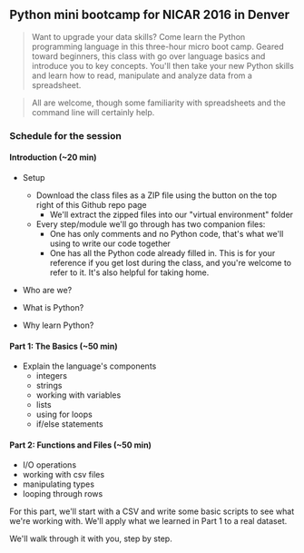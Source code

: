 ## Python mini bootcamp for NICAR 2016 in Denver

> Want to upgrade your data skills? Come learn the Python programming language in this three-hour micro boot camp. Geared toward beginners, this class with go over language basics and introduce you to key concepts. You'll then take your new Python skills and learn how to read, manipulate and analyze data from a spreadsheet.

> All are welcome, though some familiarity with spreadsheets and the command line will certainly help.


### Schedule for the session

#### Introduction (~20 min)
- Setup
	- Download the class files as a ZIP file using the button on the top right
	  of this Github repo page
		- We'll extract the zipped files into our "virtual environment" folder
	- Every step/module we'll go through has two companion files: 
		- One has only comments and no Python code, that's what we'll using to write our code together
		- One has all the Python code already filled in. This is for your reference if you get lost
		  during the class, and you're welcome to refer to it. It's also helpful for taking home.

- Who are we?
- What is Python?
- Why learn Python?

#### Part 1: The Basics (~50 min)
- Explain the language's components
	- integers
	- strings
	- working with variables
	- lists
	- using for loops
	- if/else statements

#### Part 2: Functions and Files (~50 min)
- I/O operations
- working with csv files
- manipulating types
- looping through rows

For this part, we'll start with a CSV and write some basic scripts to see what we're working with. We'll apply what we learned in Part 1 to a real dataset. 

We'll walk through it with you, step by step.
